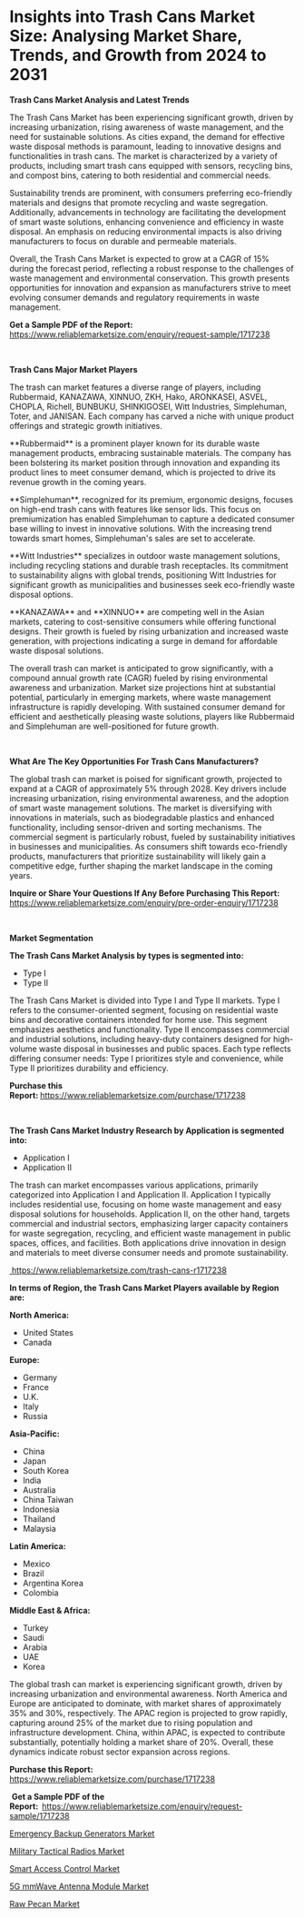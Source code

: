 <p><h1>Insights into Trash Cans Market Size: Analysing Market Share, Trends, and Growth from 2024 to 2031</h1></p><p><strong>Trash Cans Market Analysis and Latest Trends</strong></p>
<p><p>The Trash Cans Market has been experiencing significant growth, driven by increasing urbanization, rising awareness of waste management, and the need for sustainable solutions. As cities expand, the demand for effective waste disposal methods is paramount, leading to innovative designs and functionalities in trash cans. The market is characterized by a variety of products, including smart trash cans equipped with sensors, recycling bins, and compost bins, catering to both residential and commercial needs.</p><p>Sustainability trends are prominent, with consumers preferring eco-friendly materials and designs that promote recycling and waste segregation. Additionally, advancements in technology are facilitating the development of smart waste solutions, enhancing convenience and efficiency in waste disposal. An emphasis on reducing environmental impacts is also driving manufacturers to focus on durable and permeable materials.</p><p>Overall, the Trash Cans Market is expected to grow at a CAGR of 15% during the forecast period, reflecting a robust response to the challenges of waste management and environmental conservation. This growth presents opportunities for innovation and expansion as manufacturers strive to meet evolving consumer demands and regulatory requirements in waste management.</p></p>
<p><strong>Get a Sample PDF of the Report:&nbsp;</strong> <a href="https://www.reliablemarketsize.com/enquiry/request-sample/1717238?utm_campaign=1125&utm_medium=2&utm_source=Github&utm_content=ia&utm_term=19102024&utm_id=trash-cans">https://www.reliablemarketsize.com/enquiry/request-sample/1717238</a></p>
<p>&nbsp;</p>
<p><strong>Trash Cans Major Market Players</strong></p>
<p><p>The trash can market features a diverse range of players, including Rubbermaid, KANAZAWA, XINNUO, ZKH, Hako, ARONKASEI, ASVEL, CHOPLA, Richell, BUNBUKU, SHINKIGOSEI, Witt Industries, Simplehuman, Toter, and JANISAN. Each company has carved a niche with unique product offerings and strategic growth initiatives.</p><p>**Rubbermaid** is a prominent player known for its durable waste management products, embracing sustainable materials. The company has been bolstering its market position through innovation and expanding its product lines to meet consumer demand, which is projected to drive its revenue growth in the coming years.</p><p>**Simplehuman**, recognized for its premium, ergonomic designs, focuses on high-end trash cans with features like sensor lids. This focus on premiumization has enabled Simplehuman to capture a dedicated consumer base willing to invest in innovative solutions. With the increasing trend towards smart homes, Simplehuman's sales are set to accelerate.</p><p>**Witt Industries** specializes in outdoor waste management solutions, including recycling stations and durable trash receptacles. Its commitment to sustainability aligns with global trends, positioning Witt Industries for significant growth as municipalities and businesses seek eco-friendly waste disposal options.</p><p>**KANAZAWA** and **XINNUO** are competing well in the Asian markets, catering to cost-sensitive consumers while offering functional designs. Their growth is fueled by rising urbanization and increased waste generation, with projections indicating a surge in demand for affordable waste disposal solutions.</p><p>The overall trash can market is anticipated to grow significantly, with a compound annual growth rate (CAGR) fueled by rising environmental awareness and urbanization. Market size projections hint at substantial potential, particularly in emerging markets, where waste management infrastructure is rapidly developing. With sustained consumer demand for efficient and aesthetically pleasing waste solutions, players like Rubbermaid and Simplehuman are well-positioned for future growth.</p></p>
<p>&nbsp;</p>
<p><strong>What Are The Key Opportunities For Trash Cans Manufacturers?</strong></p>
<p><p>The global trash can market is poised for significant growth, projected to expand at a CAGR of approximately 5% through 2028. Key drivers include increasing urbanization, rising environmental awareness, and the adoption of smart waste management solutions. The market is diversifying with innovations in materials, such as biodegradable plastics and enhanced functionality, including sensor-driven and sorting mechanisms. The commercial segment is particularly robust, fueled by sustainability initiatives in businesses and municipalities. As consumers shift towards eco-friendly products, manufacturers that prioritize sustainability will likely gain a competitive edge, further shaping the market landscape in the coming years.</p></p>
<p><strong>Inquire or Share Your Questions If Any Before Purchasing This Report:</strong> <a href="https://www.reliablemarketsize.com/enquiry/pre-order-enquiry/1717238?utm_campaign=1125&utm_medium=2&utm_source=Github&utm_content=ia&utm_term=19102024&utm_id=trash-cans">https://www.reliablemarketsize.com/enquiry/pre-order-enquiry/1717238</a></p>
<p>&nbsp;</p>
<p><strong>Market Segmentation</strong></p>
<p><strong>The Trash Cans Market Analysis by types is segmented into:</strong></p>
<p><ul><li>Type I</li><li>Type II</li></ul></p>
<p><p>The Trash Cans Market is divided into Type I and Type II markets. Type I refers to the consumer-oriented segment, focusing on residential waste bins and decorative containers intended for home use. This segment emphasizes aesthetics and functionality. Type II encompasses commercial and industrial solutions, including heavy-duty containers designed for high-volume waste disposal in businesses and public spaces. Each type reflects differing consumer needs: Type I prioritizes style and convenience, while Type II prioritizes durability and efficiency.</p></p>
<p><strong>Purchase this Report:&nbsp;</strong><a href="https://www.reliablemarketsize.com/purchase/1717238?utm_campaign=1125&utm_medium=2&utm_source=Github&utm_content=ia&utm_term=19102024&utm_id=trash-cans">https://www.reliablemarketsize.com/purchase/1717238</a></p>
<p>&nbsp;</p>
<p><strong>The Trash Cans Market Industry Research by Application is segmented into:</strong></p>
<p><ul><li>Application I</li><li>Application II</li></ul></p>
<p><p>The trash can market encompasses various applications, primarily categorized into Application I and Application II. Application I typically includes residential use, focusing on home waste management and easy disposal solutions for households. Application II, on the other hand, targets commercial and industrial sectors, emphasizing larger capacity containers for waste segregation, recycling, and efficient waste management in public spaces, offices, and facilities. Both applications drive innovation in design and materials to meet diverse consumer needs and promote sustainability.</p></p>
<p><a href="https://www.reliablemarketsize.com/trash-cans-r1717238?utm_campaign=1125&utm_medium=2&utm_source=Github&utm_content=ia&utm_term=19102024&utm_id=trash-cans">&nbsp;https://www.reliablemarketsize.com/trash-cans-r1717238</a></p>
<p><strong>In terms of Region, the Trash Cans Market Players available by Region are:</strong></p>
<p>
    <p> <strong> North America: </strong>
        <ul>
            <li>United States</li>
            <li>Canada</li>
        </ul>
        </p> 
    <p> <strong> Europe: </strong>
        <ul>
            <li>Germany</li>
            <li>France</li>
            <li>U.K.</li>
            <li>Italy</li>
            <li>Russia</li>
        </ul>
        </p> 
    <p> <strong> Asia-Pacific: </strong>
        <ul>
            <li>China</li>
            <li>Japan</li>
            <li>South Korea</li>
            <li>India</li>
            <li>Australia</li>
            <li>China Taiwan</li>
            <li>Indonesia</li>
            <li>Thailand</li>
            <li>Malaysia</li>
        </ul>
        </p> 
    <p> <strong> Latin America: </strong>
        <ul>
            <li>Mexico</li>
            <li>Brazil</li>
            <li>Argentina Korea</li>
            <li>Colombia</li>
        </ul>
        </p> 
    <p> <strong> Middle East & Africa: </strong>
        <ul>
            <li>Turkey</li>
            <li>Saudi</li>
            <li>Arabia</li>
            <li>UAE</li>
            <li>Korea</li>
        </ul>
    </p>
    </p>
<p><p>The global trash can market is experiencing significant growth, driven by increasing urbanization and environmental awareness. North America and Europe are anticipated to dominate, with market shares of approximately 35% and 30%, respectively. The APAC region is projected to grow rapidly, capturing around 25% of the market due to rising population and infrastructure development. China, within APAC, is expected to contribute substantially, potentially holding a market share of 20%. Overall, these dynamics indicate robust sector expansion across regions.</p></p>
<p><strong>Purchase this Report: </strong><a href="https://www.reliablemarketsize.com/purchase/1717238?utm_campaign=1125&utm_medium=2&utm_source=Github&utm_content=ia&utm_term=19102024&utm_id=trash-cans">https://www.reliablemarketsize.com/purchase/1717238</a></p>
<p>&nbsp;<strong>Get a Sample PDF of the Report:&nbsp;&nbsp;</strong><a href="https://www.reliablemarketsize.com/enquiry/request-sample/1717238?utm_campaign=1125&utm_medium=2&utm_source=Github&utm_content=ia&utm_term=19102024&utm_id=trash-cans">https://www.reliablemarketsize.com/enquiry/request-sample/1717238</a></p>
<p><strong></strong></p>
<p><p><a href="https://issuu.com/reportprime-2/docs/emergency-backup-generators-market-_1a352e80b769e8?utm_campaign=1125&utm_medium=2&utm_source=Github&utm_content=ia&utm_term=19102024&utm_id=trash-cans">Emergency Backup Generators Market</a></p><p><a href="https://www.linkedin.com/pulse/military-tactical-radios-market-refracting-trends-consumer-behaviors-b9acf?utm_campaign=1125&utm_medium=2&utm_source=Github&utm_content=ia&utm_term=19102024&utm_id=trash-cans">Military Tactical Radios Market</a></p><p><a href="https://issuu.com/reportprime-2/docs/smart-access-control-market-size-20_8b08a7956c71f8?utm_campaign=1125&utm_medium=2&utm_source=Github&utm_content=ia&utm_term=19102024&utm_id=trash-cans">Smart Access Control Market</a></p><p><a href="https://www.linkedin.com/pulse/5g-mmwave-antenna-module-landscape-product-spectrum-market-mbpef?utm_campaign=1125&utm_medium=2&utm_source=Github&utm_content=ia&utm_term=19102024&utm_id=trash-cans">5G mmWave Antenna Module Market</a></p><p><a href="https://www.linkedin.com/pulse/raw-pecan-market-segmentation-applications-types-growth-xhvze?utm_campaign=1125&utm_medium=2&utm_source=Github&utm_content=ia&utm_term=19102024&utm_id=trash-cans">Raw Pecan Market</a></p></p>